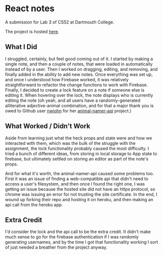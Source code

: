 # React notes

A submission for Lab 3 of CS52 at Dartmouth College.

The project is hosted [here](https://dartmouth-cs52-17s.github.io/lab3-arinehouse/).

## What I Did
I struggled, certainly, but feel good coming out of it. I started by making a single note, and then a couple of notes, that were loaded in automatically instead of by a user. Then I worked on dragging, editing, and removing, and finally added in the ability to add new notes. Once everything was set up, and once I understood how Firebase worked, it was relatively straightforward to refactor the change functions to work with Firebase. Finally, I decided to create a lock feature on a note if someone else is editing it. When hovering over the lock, the note displays who is currently editing the note (oh yeah, and all users have a randomly-generated alliterative adjective-animal combination, and for that a major thank you is owed to Github user [nwjohn](https://github.com/nwjohn) for her [animal-namer-api](https://github.com/nwjohn/animal-namer-api) project.)

## What Worked / Didn't Work
Aside from learning just what the heck props and state were and how we interacted with them, which was the bulk of the struggle with the assignment, the lock functionality probably caused the most difficulty. I tried a bunch of different ideas, from storing in local storage to App state to firebase, but ultimately settled on storing an editor as part of the note's props.

And for what it's worth, the animal-namer-api caused some problems too. First it was an issue of finding a web-compatible api that didn't need to access a user's filesystem, and then once I found the right one, I was getting an issue because the hosted site did not have an https protocol, so chrome was issuing an error for not trusting the site certificate. In the end, I wound up forking their repo and hosting it on heroku, and then making an api call from the heroku app.

## Extra Credit
I'd consider the lock and the api call to be the extra credit. It didn't make much sense to go for the firebase authentication if I was randomly generating usernames, and by the time I got that functionality working I sort of just needed a breather from the project anyway.
